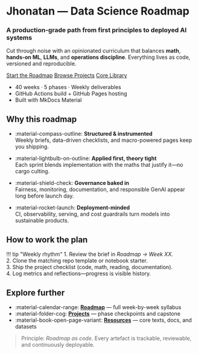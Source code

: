 # Jhonatan — Data Science Roadmap

<div class="hero" markdown>

### A production-grade path from first principles to deployed AI systems

Cut through noise with an opinionated curriculum that balances **math**, **hands-on ML**, **LLMs**, and **operations discipline**. Everything lives as code, versioned and reproducible.

<div class="hero__actions">
<a class="md-button md-button--primary" href="roadmap/">Start the Roadmap</a>
<a class="md-button" href="projects/">Browse Projects</a>
<a class="md-button md-button--ghost" href="resources/bibliography/">Core Library</a>
</div>

<ul class="hero__meta">
<li>40 weeks · 5 phases · Weekly deliverables</li>
<li>GitHub Actions build + GitHub Pages hosting</li>
<li>Built with MkDocs Material</li>
</ul>

</div>

## Why this roadmap

<div class="feature-grid" markdown>

-   :material-compass-outline: **Structured & instrumented**  
    Weekly briefs, data-driven checklists, and macro-powered pages keep you shipping.

-   :material-lightbulb-on-outline: **Applied first, theory tight**  
    Each sprint blends implementation with the maths that justify it—no cargo culting.

-   :material-shield-check: **Governance baked in**  
    Fairness, monitoring, documentation, and responsible GenAI appear long before launch day.

-   :material-rocket-launch: **Deployment-minded**  
    CI, observability, serving, and cost guardrails turn models into sustainable products.

</div>

## How to work the plan

!!! tip "Weekly rhythm"
    1. Review the brief in *Roadmap → Week XX*.  
    2. Clone the matching repo template or notebook starter.  
    3. Ship the project checklist (code, math, reading, documentation).  
    4. Log metrics and reflections—progress is visible history.

## Explore further

<div class="quick-links" markdown>

- :material-calendar-range: **[Roadmap](roadmap/)** — full week-by-week syllabus
- :material-folder-cog: **[Projects](projects/)** — phase checkpoints and capstone
- :material-book-open-page-variant: **[Resources](resources/bibliography/)** — core texts, docs, and datasets

</div>

> Principle: *Roadmap as code*. Every artefact is trackable, reviewable, and continuously deployable.
